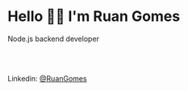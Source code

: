 <div>
    <h1>Hello 👋🏻 I'm Ruan Gomes</h1>
</div>

<div>
    <p>Node.js backend developer</p>
    <br><br>
    <p>Linkedin: <a href="https://www.linkedin.com/in/ruangomesti/">@RuanGomes</a></p>
</div>

